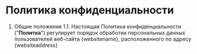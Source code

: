 # Политика конфиденциальности
1. Общие положения
  1.1. Настоящая Политика конфиденциальности ("**Политка**") регулирует порядок обработки персональных данных пользователей веб-сайта {websitename}, расположенного по адресу {websiteaddress}
